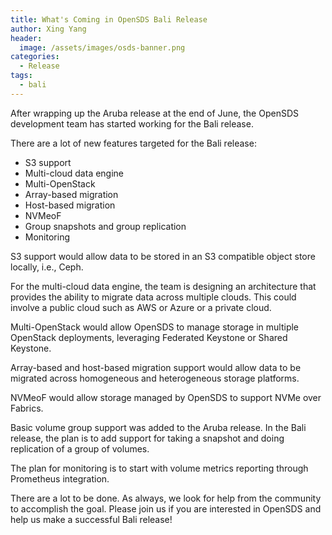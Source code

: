 ```yaml
---
title: What's Coming in OpenSDS Bali Release
author: Xing Yang
header:
  image: /assets/images/osds-banner.png
categories:
  - Release
tags:
  - bali
---
```


After wrapping up the Aruba release at the end of June, the OpenSDS development
team has started working for the Bali release.

There are a lot of new features targeted for the Bali release:

* S3 support
* Multi-cloud data engine
* Multi-OpenStack
* Array-based migration
* Host-based migration
* NVMeoF
* Group snapshots and group replication
* Monitoring

S3 support would allow data to be stored in an S3 compatible object store
locally, i.e., Ceph.

For the multi-cloud data engine, the team is designing an architecture that
provides the ability to migrate data across multiple clouds. This could involve
a public cloud such as AWS or Azure or a private cloud.

Multi-OpenStack would allow OpenSDS to manage storage in multiple OpenStack
deployments, leveraging Federated Keystone or Shared Keystone.

Array-based and host-based migration support would allow data to be migrated
across homogeneous and heterogeneous storage platforms. 

NVMeoF would allow storage managed by OpenSDS to support NVMe over Fabrics.

Basic volume group support was added to the Aruba release. In the Bali release,
the plan is to add support for taking a snapshot and doing replication of a
group of volumes.

The plan for monitoring is to start with volume metrics reporting through
Prometheus integration.

There are a lot to be done. As always, we look for help from the community to
accomplish the goal. Please join us if you are interested in OpenSDS and help
us make a successful Bali release!
